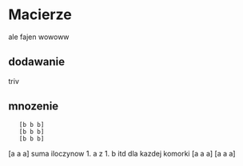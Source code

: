 # Macierze
ale fajen wowoww


## dodawanie
triv
## mnozenie
       [b b b]
       [b b b]
       [b b b]
[a a a] suma iloczynow 1. a z 1. b itd dla kazdej komorki
[a a a]
[a a a]
